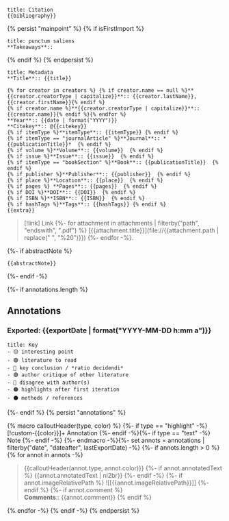 ```ad-note
title: Citation
{{bibliography}}
```

{% persist "mainpoint" %}
{% if isFirstImport %}

```ad-mainpoint
title: punctum saliens
**Takeaways**::
```
{% endif %}
{% endpersist %}

```ad-info
title: Metadata
**Title**:: {{title}}

{% for creator in creators %} {% if creator.name == null %}**{{creator.creatorType | capitalize}}**:: {{creator.lastName}}, {{creator.firstName}}{% endif %}
{% if creator.name %}**{{creator.creatorType | capitalize}}**:: {{creator.name}}{% endif %}{% endfor %}
**Year**:: {{date | format("YYYY")}}
**Citekey**:: @{{citekey}} 
{% if itemType %}**itemType**:: {{itemType}} {% endif %}
{% if itemType == "journalArticle" %}**Journal**:: *{{publicationTitle}}*  {% endif %}
{% if volume %}**Volume**:: {{volume}}  {% endif %}
{% if issue %}**Issue**:: {{issue}}  {% endif %}
{% if itemType == "bookSection" %}**Book**:: {{publicationTitle}}  {% endif %}
{% if publisher %}**Publisher**:: {{publisher}}  {% endif %}
{% if place %}**Location**:: {{place}}  {% endif %}
{% if pages %} **Pages**:: {{pages}}  {% endif %}
{% if DOI %}**DOI**:: {{DOI}}  {% endif %}
{% if ISBN %}**ISBN**:: {{ISBN}}  {% endif %}
{% if hashTags %}**Tags**:: {{hashTags}} {% endif %}
{{extra}}
```

> [!link] Link
> {%- for attachment in attachments | filterby("path", "endswith", ".pdf") %}
> [{{attachment.title}}](file://{{attachment.path | replace(" ", "%20")}}) {%- endfor -%}.


{%- if abstractNote %}
```ad-abstract
{{abstractNote}}
```
{%- endif -%}

{%- if annotations.length %} 
## Annotations
### Exported: {{exportDate | format("YYYY-MM-DD h:mm a")}}

```ad-note
title: Key
- 🟡 interesting point
- 🟢 literature to read
- 🔵 key conclusion / *ratio decidendi*
- 🟣 author critique of other literature
- 🔴 disagree with author(s)
- 🟠️ highlights after first iteration
- ⚫ methods / references
```

{%- endif %}
{% persist "annotations" %}

{% macro calloutHeader(type, color) %}
{%- if type == "highlight" -%}
[!custom-{{color}}]+ Annotation
{%- endif -%}{%- if type == "text" -%}
Note
{%- endif -%}
{%- endmacro -%}{%- set annots = annotations | filterby("date", "dateafter", lastExportDate) -%}
{%- if annots.length > 0 %}
{% for annot in annots -%}
> {{calloutHeader(annot.type, annot.color)}}
{%- if annot.annotatedText %}
> {{annot.annotatedText | nl2br}}
{%- endif -%}
{%- if annot.imageRelativePath %}
> ![[{{annot.imageRelativePath}}]]
{%- endif %}
{%- if annot.comment %}
> <br> **Comments**:: {{annot.comment}}
{% endif %}

{% endfor -%}
{% endif -%}
{% endpersist %}
